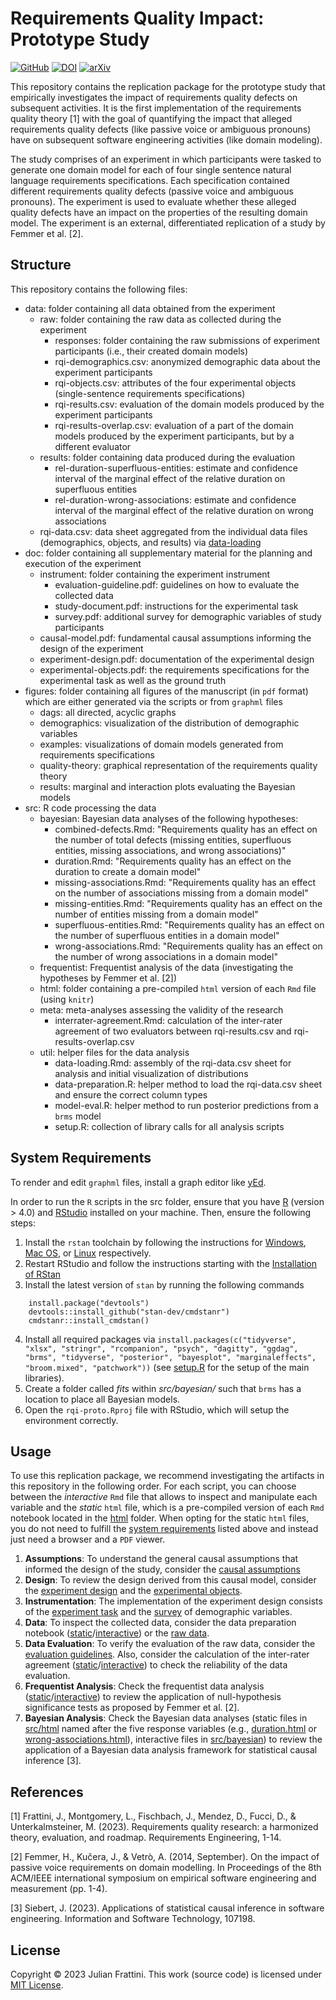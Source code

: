 # Requirements Quality Impact: Prototype Study

[![GitHub](https://img.shields.io/github/license/JulianFrattini/rqi-proto)](./LICENSE)
[![DOI](https://zenodo.org/badge/702902445.svg)](https://zenodo.org/doi/10.5281/zenodo.10423665)
[![arXiv](https://img.shields.io/badge/arXiv-2401.01154-b31b1b.svg)](https://arxiv.org/abs/2401.01154)

This repository contains the replication package for the prototype study that empirically investigates the impact of requirements quality defects on subsequent activities. It is the first implementation of the requirements quality theory [1] with the goal of quantifying the impact that alleged requirements quality defects (like passive voice or ambiguous pronouns) have on subsequent software engineering activities (like domain modeling).

The study comprises of an experiment in which participants were tasked to generate one domain model for each of four single sentence natural language requirements specifications. Each specification contained different requirements quality defects (passive voice and ambiguous pronouns). The experiment is used to evaluate whether these alleged quality defects have an impact on the properties of the resulting domain model. The experiment is an external, differentiated replication of a study by Femmer et al. [2].

## Structure

This repository contains the following files:

* data: folder containing all data obtained from the experiment
  * raw: folder containing the raw data as collected during the experiment
    * responses: folder containing the raw submissions of experiment participants (i.e., their created domain models)
    * rqi-demographics.csv: anonymized demographic data about the experiment participants
    * rqi-objects.csv: attributes of the four experimental objects (single-sentence requirements specifications)
    * rqi-results.csv: evaluation of the domain models produced by the experiment participants
    * rqi-results-overlap.csv: evaluation of a part of the domain models produced by the experiment participants, but by a different evaluator
  * results: folder containing data produced during the evaluation
    * rel-duration-superfluous-entities: estimate and confidence interval of the marginal effect of the relative duration on superfluous entities
    * rel-duration-wrong-associations: estimate and confidence interval of the marginal effect of the relative duration on wrong associations
  * rqi-data.csv: data sheet aggregated from the individual data files (demographics, objects, and results) via [data-loading](./src/util/data-loading.Rmd)
* doc: folder containing all supplementary material for the planning and execution of the experiment
  * instrument: folder containing the experiment instrument
    * evaluation-guideline.pdf: guidelines on how to evaluate the collected data
    * study-document.pdf: instructions for the experimental task
    * survey.pdf: additional survey for demographic variables of study participants
  * causal-model.pdf: fundamental causal assumptions informing the design of the experiment
  * experiment-design.pdf: documentation of the experimental design
  * experimental-objects.pdf: the requirements specifications for the experimental task as well as the ground truth
* figures: folder containing all figures of the manuscript (in `pdf` format) which are either generated via the scripts or from `graphml` files
  * dags: all directed, acyclic graphs
  * demographics: visualization of the distribution of demographic variables
  * examples: visualizations of domain models generated from requirements specifications
  * quality-theory: graphical representation of the requirements quality theory
  * results: marginal and interaction plots evaluating the Bayesian models
* src: R code processing the data
  * bayesian: Bayesian data analyses of the following hypotheses:
    * combined-defects.Rmd: "Requirements quality has an effect on the number of total defects (missing entities, superfluous entities, missing associations, and wrong associations)"
    * duration.Rmd: "Requirements quality has an effect on the duration to create a domain model"
    * missing-associations.Rmd: "Requirements quality has an effect on the number of associations missing from a domain model"
    * missing-entities.Rmd: "Requirements quality has an effect on the number of entities missing from a domain model"
    * superfluous-entities.Rmd: "Requirements quality has an effect on the number of superfluous entities in a domain model"
    * wrong-associations.Rmd: "Requirements quality has an effect on the number of wrong associations in a domain model"
  * frequentist: Frequentist analysis of the data (investigating the hypotheses by Femmer et al. [2])
  * html: folder containing a pre-compiled `html` version of each `Rmd` file (using `knitr`)
  * meta: meta-analyses assessing the validity of the research
    * interrater-agreement.Rmd: calculation of the inter-rater agreement of two evaluators between rqi-results.csv and rqi-results-overlap.csv
  * util: helper files for the data analysis
    * data-loading.Rmd: assembly of the rqi-data.csv sheet for analysis and initial visualization of distributions
    * data-preparation.R: helper method to load the rqi-data.csv sheet and ensure the correct column types
    * model-eval.R: helper method to run posterior predictions from a `brms` model
    * setup.R: collection of library calls for all analysis scripts
    
## System Requirements

To render and edit `graphml` files, install a graph editor like [yEd](https://www.yworks.com/products/yed).

In order to run the `R` scripts in the src folder, ensure that you have [R](https://ftp.acc.umu.se/mirror/CRAN/) (version > 4.0) and [RStudio](https://posit.co/download/rstudio-desktop/#download) installed on your machine. Then, ensure the following steps:

1. Install the `rstan` toolchain by following the instructions for [Windows](https://github.com/stan-dev/rstan/wiki/Configuring-C---Toolchain-for-Windows#r40), [Mac OS](https://github.com/stan-dev/rstan/wiki/Configuring-C---Toolchain-for-Mac), or [Linux](https://github.com/stan-dev/rstan/wiki/Configuring-C-Toolchain-for-Linux) respectively.
2. Restart RStudio and follow the instructions starting with the [Installation of RStan](https://github.com/stan-dev/rstan/wiki/RStan-Getting-Started#installation-of-rstan)
3. Install the latest version of `stan` by running the following commands
```
    install.package("devtools")
    devtools::install_github("stan-dev/cmdstanr")
    cmdstanr::install_cmdstan()
```
4. Install all required packages via `install.packages(c("tidyverse", "xlsx", "stringr", "rcompanion", "psych", "dagitty", "ggdag", "brms", "tidyverse", "posterior", "bayesplot", "marginaleffects", "broom.mixed", "patchwork"))` (see [setup.R](./src/util/setup.R) for the setup of the main libraries).
5. Create a folder called *fits* within *src/bayesian/* such that `brms` has a location to place all Bayesian models.
6. Open the `rqi-proto.Rproj` file with RStudio, which will setup the environment correctly.

## Usage

To use this replication package, we recommend investigating the artifacts in this repository in the following order. For each script, you can choose between the *interactive* `Rmd` file that allows to inspect and manipulate each variable and the *static* `html` file, which is a pre-compiled version of each `Rmd` notebook located in the [html](./src/html) folder. When opting for the static `html` files, you do not need to fulfill the [system requirements](#system-requirements) listed above and instead just need a browser and a `PDF` viewer.

1. **Assumptions**: To understand the general causal assumptions that informed the design of the study, consider the [causal assumptions](./doc/causal-model.pdf)
2. **Design**: To review the design derived from this causal model, consider the [experiment design](./doc/experiment-design.pdf) and the [experimental objects](./doc/experimental-objects.pdf).
3. **Instrumentation**: The implementation of the experiment design consists of the [experiment task](./doc/instrument/study-document.pdf) and the [survey](./doc/instrument/survey.pdf) of demographic variables.
4. **Data**: To inspect the collected data, consider the data preparation notebook ([static](./src/html/data-loading.html)/[interactive](./src/util/data-loading.Rmd)) or the [raw data](./data/raw). 
5. **Data Evaluation**: To verify the evaluation of the raw data, consider the [evaluation guidelines](./doc/instrument/evaluation-guideline.pdf). Also, consider the calculation of the inter-rater agreement ([static](./src/html/interrater-agreement.html)/[interactive](./src/meta/interrater-agreement.Rmd)) to check the reliability of the data evaluation.
6. **Frequentist Analysis**: Check the frequentist data analysis ([static](./src/html/frequentist-analysis.html)/[interactive](./src/frequentist/frequentist-analysis.Rmd)) to review the application of null-hypothesis significance tests as proposed by Femmer et al. [2].
7. **Bayesian Analysis**: Check the Bayesian data analyses (static files in [src/html](./src/html) named after the five response variables (e.g., [duration.html](./src/html/duration.html) or [wrong-associations.html](./src/html/wrong-associations.html)), interactive files in [src/bayesian](./src/bayesian)) to review the application of a Bayesian data analysis framework for statistical causal inference [3].

## References

[1] Frattini, J., Montgomery, L., Fischbach, J., Mendez, D., Fucci, D., & Unterkalmsteiner, M. (2023). Requirements quality research: a harmonized theory, evaluation, and roadmap. Requirements Engineering, 1-14.

[2] Femmer, H., Kučera, J., & Vetrò, A. (2014, September). On the impact of passive voice requirements on domain modelling. In Proceedings of the 8th ACM/IEEE international symposium on empirical software engineering and measurement (pp. 1-4).

[3] Siebert, J. (2023). Applications of statistical causal inference in software engineering. Information and Software Technology, 107198.

## License

Copyright © 2023 Julian Frattini. This work (source code) is licensed under [MIT License](./LICENSE).